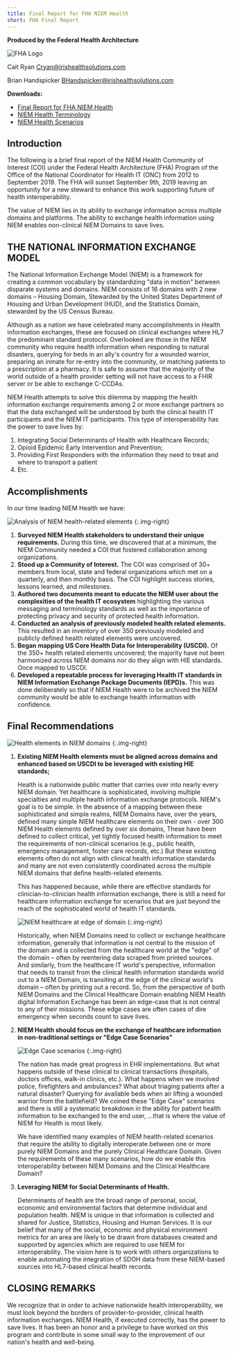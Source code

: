 ```yaml
---
title: Final Report for FHA NIEM Health
short: FHA Final Report
---
```


**Produced by the Federal Health Architecture**

![FHA Logo](./assets/fha-logo.png)

Cait Ryan
<Cryan@irishealthsolutions.com>

Brian Handspicker
<BHandspicker@irishealthsolutions.com>

**Downloads:**

- [Final Report for FHA NIEM Health](./assets/FHA-NIEM-Health-Final-Report.docx)
- [NIEM Health Terminology](./assets/NH-Terminology.docx)
- [NIEM Health Scenarios](./assets/NIEM-Health-Scenario-Catalogue.pptx)

## Introduction

The following is a brief final report of the NIEM Health Community of Interest (COI) under the Federal Health Architecture (FHA) Program of the Office of the National Coordinator for Health IT (ONC) from 2012 to September 2019. The FHA will sunset September 9th, 2019 leaving an opportunity for a new steward to enhance this work supporting future of health interoperability.

The value of NIEM lies in its ability to exchange information across multiple domains and platforms. The ability to exchange health information using NIEM enables non-clinical NIEM Domains to save lives.

## THE NATIONAL INFORMATION EXCHANGE MODEL

The National Information Exchange Model (NIEM) is a framework for creating a common vocabulary by standardizing "data in motion" between disparate systems and domains. NIEM consists of 16 domains with 2 new domains – Housing Domain, Stewarded by the United States Department of Housing and Urban Development (HUD), and the Statistics Domain, stewarded by the US Census Bureau.

Although as a nation we have celebrated many accomplishments in Health information exchanges, these are focused on clinical exchanges where HL7 the predominant standard protocol. Overlooked are those in the NIEM community who require health information when responding to natural disasters, querying for beds in an ally's country for a wounded warrior, preparing an inmate for re-entry into the community, or matching patients to a prescription at a pharmacy. It is safe to assume that the majority of the world outside of a health provider setting will not have access to a FHIR server or be able to exchange C-CCDAs.

NIEM Health attempts to solve this dilemma by mapping the health information exchange requirements among 2 or more exchange partners so that the data exchanged will be understood by both the clinical health IT participants and the NIEM IT participants. This type of interoperability has the power to save lives by:

1. Integrating Social Determinants of Health with Healthcare Records;
2. Opioid Epidemic Early Intervention and Prevention;
3. Providing First Responders with the information they need to treat and where to transport a patient
4. Etc.

## Accomplishments

In our time leading NIEM Health we have:

![Analysis of NIEM health-related elements](./assets/domain-analysis.png)
{:.img-right}
1. **Surveyed NIEM Health stakeholders to understand their unique requirements.** During this time, we discovered that at a minimum, the NIEM Community needed a COI that fostered collaboration among organizations.
2. **Stood up a Community of Interest.** The COI was comprised of 30+ members from local, state and federal organizations which met on a quarterly, and then monthly basis. The COI highlight success stories, lessons learned, and milestones.
3. **Authored two documents meant to educate the NIEM user about the complexities of the health IT ecosystem** highlighting the various messaging and terminology standards as well as the importance of protecting privacy and security of protected health information.
4. **Conducted an analysis of previously modeled health related elements.** This resulted in an inventory of over 350 previously modeled and publicly defined health related elements were uncovered.
5. **Began mapping US Core Health Data for Interoperability (USCDI).** Of the 350+ health related elements uncovered; the majority have not been harmonized across NIEM domains nor do they align with HIE standards. Once mapped to USCDI.
6. **Developed a repeatable process for leveraging Health IT standards in NIEM Information Exchange Package Documents (IEPD)s.** This was done deliberately so that if NIEM Health were to be archived the NIEM community would be able to exchange health information with confidence.

## Final Recommendations

![Health elements in NIEM domains](./assets/domains.png)
{:.img-right}

1. **Existing NIEM Health elements must be aligned across domains and enhanced based on USCDI to be leveraged with existing HIE standards;**

   Health is a nationwide public matter that carries over into nearly every NIEM domain. Yet healthcare is sophisticated, involving multiple specialties and multiple health information exchange protocols. NIEM's goal is to be simple. In the absence of a mapping between these sophisticated and simple realms, NIEM Domains have, over the years, defined many simple NIEM healthcare elements on their own - over 300 NIEM Health elements defined by over six domains, These have been defined to collect critical, yet tightly focused health information to meet the requirements of non-clinical scenarios (e.g., public health, emergency management, foster care records, etc.) But these existing elements often do not align with clinical health information standards and many are not even consistently coordinated across the multiple NIEM domains that define health-related elements.

   This has happened because, while there are effective standards for clinician-to-clinician health information exchange, there is still a need for healthcare information exchange for scenarios that are just beyond the reach of the sophisticated world of health IT standards.

   ![NIEM healthcare at edge of domain](./assets/health-overlap.png)
   {:.img-right}

   Historically, when NIEM Domains need to collect or exchange healthcare information, generally that information is not central to the mission of the domain and is collected from the healthcare world at the "edge" of the domain – often by reentering data scraped from printed sources. And similarly, from the healthcare IT world's perspective, information that needs to transit from the clinical health information standards world out to a NIEM Domain, is transiting at the edge of the clinical world's domain – often by printing out a record. So, from the perspective of both NIEM Domains and the Clinical Healthcare Domain enabling NIEM Health digital Information Exchange has been an edge-case that is not central to any of their missions. These edge cases are often cases of dire emergency when seconds count to save lives.

2. **NIEM Health should focus on the exchange of healthcare information in non-traditional settings or "Edge Case Scenarios"**

   ![Edge Case scenarios](./assets/scenarios.png)
   {:.img-right}

   The nation has made great progress in EHR implementations. But what happens outside of these clinical to clinical transactions (hospitals, doctors offices, walk-in clinics, etc.). What happens when we involved police, firefighters and ambulances? What about triaging patients after a natural disaster? Querying for available beds when air lifting a wounded warrior from the battlefield? We coined these "Edge Case" scenarios and there is still a systematic breakdown in the ability for patient health information to be exchanged to the end user, …that is where the value of NIEM for Health is most likely.

   We have identified many examples of NIEM health-related scenarios that require the ability to digitally interoperate between one or more purely NIEM Domains and the purely Clinical Healthcare Domain. Given the requirements of these many scenarios, how do we enable this interoperability between NIEM Domains and the Clinical Healthcare Domain?

3. **Leveraging NIEM for Social Determinants of Health.**

   Determinants of health are the broad range of personal, social, economic and environmental factors that determine individual and population health. NIEM is unique in that information is collected and shared for Justice, Statistics, Housing and Human Services. It is our belief that many of the social, economic and physical environment metrics for an area are likely to be drawn from databases created and supported by agencies which are required to use NIEM for interoperability. The vision here is to work with others organizations to enable automating the integration of SDOH data from these NIEM-based sources into HL7-based clinical health records.

## CLOSING REMARKS

We recognize that in order to achieve nationwide health interoperability, we must look beyond the borders of provider-to-provider, clinical health information exchanges. NIEM Health, if executed correctly, has the power to save lives. It has been an honor and a privilege to have worked on this program and contribute in some small way to the improvement of our nation's health and well-being.
